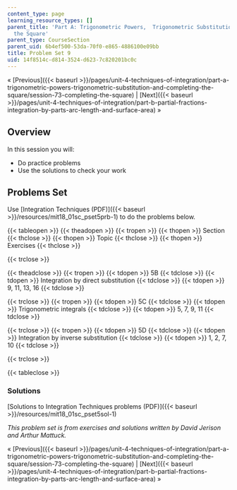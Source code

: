 ```yaml
---
content_type: page
learning_resource_types: []
parent_title: 'Part A: Trigonometric Powers,  Trigonometric Substitution and Completing
  the Square'
parent_type: CourseSection
parent_uid: 6b4ef500-53da-70f0-e865-4886100e09bb
title: Problem Set 9
uid: 14f8514c-d814-3524-d623-7c820201bc0c
---
```


« [Previous]({{< baseurl >}}/pages/unit-4-techniques-of-integration/part-a-trigonometric-powers-trigonometric-substitution-and-completing-the-square/session-73-completing-the-square) | [Next]({{< baseurl >}}/pages/unit-4-techniques-of-integration/part-b-partial-fractions-integration-by-parts-arc-length-and-surface-area) »

Overview
--------

In this session you will:

*   Do practice problems
*   Use the solutions to check your work

Problems Set
------------

Use [Integration Techniques (PDF)]({{< baseurl >}}/resources/mit18_01sc_pset5prb-1) to do the problems below.

{{< tableopen >}}
{{< theadopen >}}
{{< tropen >}}
{{< thopen >}}
Section
{{< thclose >}}
{{< thopen >}}
Topic
{{< thclose >}}
{{< thopen >}}
Exercises
{{< thclose >}}

{{< trclose >}}

{{< theadclose >}}
{{< tropen >}}
{{< tdopen >}}
5B
{{< tdclose >}}
{{< tdopen >}}
Integration by direct substitution
{{< tdclose >}}
{{< tdopen >}}
9, 11, 13, 16
{{< tdclose >}}

{{< trclose >}}
{{< tropen >}}
{{< tdopen >}}
5C
{{< tdclose >}}
{{< tdopen >}}
Trigonometric integrals
{{< tdclose >}}
{{< tdopen >}}
5, 7, 9, 11
{{< tdclose >}}

{{< trclose >}}
{{< tropen >}}
{{< tdopen >}}
5D
{{< tdclose >}}
{{< tdopen >}}
Integration by inverse substitution
{{< tdclose >}}
{{< tdopen >}}
1, 2, 7, 10
{{< tdclose >}}

{{< trclose >}}

{{< tableclose >}}

### Solutions

[Solutions to Integration Techniques problems (PDF)]({{< baseurl >}}/resources/mit18_01sc_pset5sol-1)

_This problem set is from exercises and solutions written by David Jerison and Arthur Mattuck._

« [Previous]({{< baseurl >}}/pages/unit-4-techniques-of-integration/part-a-trigonometric-powers-trigonometric-substitution-and-completing-the-square/session-73-completing-the-square) | [Next]({{< baseurl >}}/pages/unit-4-techniques-of-integration/part-b-partial-fractions-integration-by-parts-arc-length-and-surface-area) »
